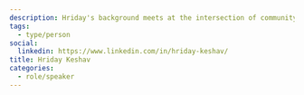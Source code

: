 ```yaml
---
description: Hriday's background meets at the intersection of community engagement, government, and tech. Beginning with outreach at an environmental non-profit, then Compliance Promotion at Environment Canada, and transitioning to tech these last few years- Hriday brings an empathy for the diverse values that make up our communities and further, an understanding of how governance is losing to online misinformation and the revenue models of our favorite tech platforms.
tags:
  - type/person
social:
  linkedin: https://www.linkedin.com/in/hriday-keshav/
title: Hriday Keshav
categories:
  - role/speaker
---
```

